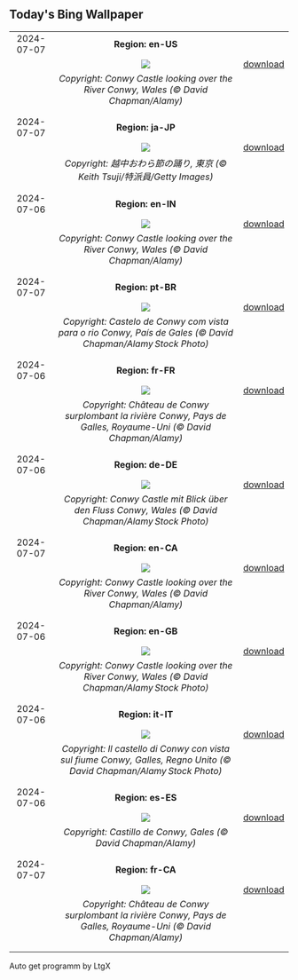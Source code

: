 ## Today's Bing Wallpaper
|      |      |      |
| :----: | :----: | :----: |
|2024-07-07|**Region: en-US**||
||![](https://www.bing.com/th?id=OHR.ConwyRiver_EN-US4472231451_UHD.jpg&pid=hp&w=1152&h=648&rs=1&c=4)| [download](https://www.bing.com/th?id=OHR.ConwyRiver_EN-US4472231451_UHD.jpg)|
||*Copyright: Conwy Castle looking over the River Conwy, Wales (© David Chapman/Alamy)*
||
|||
|2024-07-07|**Region: ja-JP**||
||![](https://www.bing.com/th?id=OHR.Tanabata2024_JA-JP1586960009_UHD.jpg&pid=hp&w=1152&h=648&rs=1&c=4)| [download](https://www.bing.com/th?id=OHR.Tanabata2024_JA-JP1586960009_UHD.jpg)|
||*Copyright: 越中おわら節の踊り, 東京 (© Keith Tsuji/特派員/Getty Images)*
||
|||
|2024-07-06|**Region: en-IN**||
||![](https://www.bing.com/th?id=OHR.ConwyRiver_EN-IN8974486695_UHD.jpg&pid=hp&w=1152&h=648&rs=1&c=4)| [download](https://www.bing.com/th?id=OHR.ConwyRiver_EN-IN8974486695_UHD.jpg)|
||*Copyright: Conwy Castle looking over the River Conwy, Wales (© David Chapman/Alamy)*
||
|||
|2024-07-07|**Region: pt-BR**||
||![](https://www.bing.com/th?id=OHR.ConwyRiver_PT-BR8493712176_UHD.jpg&pid=hp&w=1152&h=648&rs=1&c=4)| [download](https://www.bing.com/th?id=OHR.ConwyRiver_PT-BR8493712176_UHD.jpg)|
||*Copyright: Castelo de Conwy com vista para o rio Conwy, País de Gales (© David Chapman/Alamy Stock Photo)*
||
|||
|2024-07-06|**Region: fr-FR**||
||![](https://www.bing.com/th?id=OHR.ConwyRiver_FR-FR8883858197_UHD.jpg&pid=hp&w=1152&h=648&rs=1&c=4)| [download](https://www.bing.com/th?id=OHR.ConwyRiver_FR-FR8883858197_UHD.jpg)|
||*Copyright: Château de Conwy surplombant la rivière Conwy, Pays de Galles, Royaume-Uni (© David Chapman/Alamy)*
||
|||
|2024-07-06|**Region: de-DE**||
||![](https://www.bing.com/th?id=OHR.ConwyRiver_DE-DE2411903151_UHD.jpg&pid=hp&w=1152&h=648&rs=1&c=4)| [download](https://www.bing.com/th?id=OHR.ConwyRiver_DE-DE2411903151_UHD.jpg)|
||*Copyright: Conwy Castle mit Blick über den Fluss Conwy, Wales (© David Chapman/Alamy Stock Photo)*
||
|||
|2024-07-07|**Region: en-CA**||
||![](https://www.bing.com/th?id=OHR.ConwyRiver_EN-CA1909669827_UHD.jpg&pid=hp&w=1152&h=648&rs=1&c=4)| [download](https://www.bing.com/th?id=OHR.ConwyRiver_EN-CA1909669827_UHD.jpg)|
||*Copyright: Conwy Castle looking over the River Conwy, Wales (© David Chapman/Alamy)*
||
|||
|2024-07-06|**Region: en-GB**||
||![](https://www.bing.com/th?id=OHR.ConwyRiver_EN-GB6240387587_UHD.jpg&pid=hp&w=1152&h=648&rs=1&c=4)| [download](https://www.bing.com/th?id=OHR.ConwyRiver_EN-GB6240387587_UHD.jpg)|
||*Copyright: Conwy Castle looking over the River Conwy, Wales (© David Chapman/Alamy Stock Photo)*
||
|||
|2024-07-06|**Region: it-IT**||
||![](https://www.bing.com/th?id=OHR.ConwyRiver_IT-IT5239937929_UHD.jpg&pid=hp&w=1152&h=648&rs=1&c=4)| [download](https://www.bing.com/th?id=OHR.ConwyRiver_IT-IT5239937929_UHD.jpg)|
||*Copyright: Il castello di Conwy con vista sul fiume Conwy, Galles, Regno Unito (© David Chapman/Alamy Stock Photo)*
||
|||
|2024-07-06|**Region: es-ES**||
||![](https://www.bing.com/th?id=OHR.ConwyRiver_ES-ES1249409412_UHD.jpg&pid=hp&w=1152&h=648&rs=1&c=4)| [download](https://www.bing.com/th?id=OHR.ConwyRiver_ES-ES1249409412_UHD.jpg)|
||*Copyright: Castillo de Conwy, Gales (© David Chapman/Alamy)*
||
|||
|2024-07-07|**Region: fr-CA**||
||![](https://www.bing.com/th?id=OHR.ConwyRiver_FR-CA6980269240_UHD.jpg&pid=hp&w=1152&h=648&rs=1&c=4)| [download](https://www.bing.com/th?id=OHR.ConwyRiver_FR-CA6980269240_UHD.jpg)|
||*Copyright: Château de Conwy surplombant la rivière Conwy, Pays de Galles, Royaume-Uni (© David Chapman/Alamy)*
||
|||

Auto get programm by LtgX
